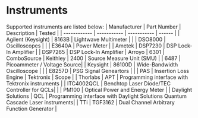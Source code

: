 # Instruments

Supported instruments are listed below:
| Manufacturer | Part Number | Description | Tested |
| ------------ | ----------- | ----------- | ------ |
| Agilent (Keysight)      | 8163B       | Lightwave Multimeter |
|              | DSO8000     | Oscilloscopes |
|              | E3640A      | Power Meter |
| Ametek       | DSP7230     | DSP Lock-In Amplifier
|              | DSP7265     | DSP Lock-In Amplifier
| Arroyo       | 6301        | ComboSource
| Keithley     | 2400        | Source Measure Unit (SMU)
|              | 6487        | Picoammeter / Voltage Source|
| Keysight     | 86100D      | Wide-Bandwidth Oscilloscope |
|              | E8257D      | PSG Signal Geneartors |
|              | PAS         | Insertion Loss Engine
| Tektronix    | Scope       |
| Thorlabs     | APT         | Programming interface with Tektronix instruments
|              | ITC4002QCL  | Benchtop Laser Diode/TEC Controller for QCLs|
|              | PM100       | Optical Power and Energy Meter |
| Daylight Solutions | QCL         | Programming interface with Daylight Solutions Quantum Cascade Laser instruments|
| TTi         | TGF3162     | Dual Channel Arbitrary Function Generator |